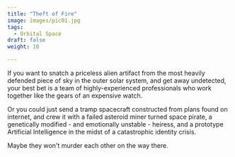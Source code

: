 ```yaml
---
title: "Theft of Fire"
image: images/pic01.jpg
tags:
  - Orbital Space
draft: false
weight: 10

---
```

If you want to snatch a priceless alien artifact from the most heavily defended piece of sky in the outer solar system, and get away undetected, your best bet is a team of highly-experienced professionals who work together like the gears of an expensive watch.

Or you could just send a tramp spacecraft constructed from plans found on internet, and crew it with a failed asteroid miner turned space pirate, a genetically modified - and emotionally unstable - heiress, and a prototype Artificial Intelligence in the midst of a catastrophic identity crisis.

Maybe they won't murder each other on the way there.